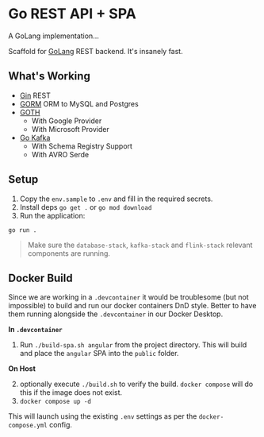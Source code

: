 # Go REST API + SPA

A GoLang implementation... 

Scaffold for [GoLang](https://go.dev) REST backend.  It's insanely fast.

## What's Working

- [Gin](https://gin-gonic.com) REST
- [GORM](https://gorm.io/) ORM to MySQL and Postgres
- [GOTH](https://github.com/markbates/goth)
    - With Google Provider
    - With Microsoft Provider
- [Go Kafka](github.com/confluentinc/confluent-kafka-go/v2/kafka)
    - With Schema Registry Support
    - With AVRO Serde 

## Setup

1. Copy the `env.sample` to `.env` and fill in the required secrets.
2. Install deps `go get .` or `go mod download`
2. Run the application:

`go run .`

> Make sure the `database-stack`, `kafka-stack` and `flink-stack` relevant components are running.


## Docker Build
Since we are working in a `.devcontainer` it would be troublesome (but not impossible) to build and run our docker containers DnD style.  Better to have them running alongside the `.devcontainer` in our Docker Desktop.

__In `.devcontainer`__

1. Run `./build-spa.sh angular` from the project directory.  This will build and place the `angular` SPA into the `public` folder.

__On Host__

2. optionally execute `./build.sh` to verify the build. `docker compose` will do this if the image does not exist.
3. `docker compose up -d`

This will launch using the existing `.env` settings as per the `docker-compose.yml` config.

